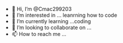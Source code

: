 - 👋 Hi, I’m @Cmac299203
- 👀 I’m interested in ... leanrning how to code
- 🌱 I’m currently learning ...coding
- 💞️ I’m looking to collaborate on ...
- 📫 How to reach me ...

<!---
Cmac299203/Cmac299203 is a ✨ special ✨ repository because its `README.md` (this file) appears on your GitHub profile.
You can click the Preview link to take a look at your changes.
--->
